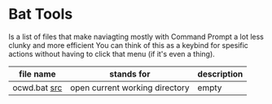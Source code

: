 # Bat Tools

Is a list of files that make naviagting mostly with Command Prompt a lot less clunky and more efficient
You can think of this as a keybind for spesific actions without having to click that menu (if it's even a thing).

| file name | stands for | description |
| - | - | - |
| ocwd.bat [src](https://github.com/Jawschamp/Jaws-Bat-Tools/blob/main/Bat%20Tools/ocwd.bat) | open current working directory | empty |
